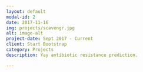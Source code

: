 ```yaml
---
layout: default
modal-id: 2
date: 2017-11-16
img: projects/scavengr.jpg
alt: image-alt
project-date: Sept 2017 - Current
client: Start Bootstrap
category: Projects
description: Yay antibiotic resistance prediction.

---
```

